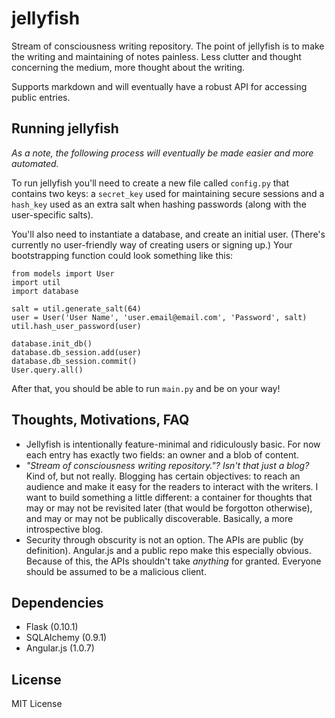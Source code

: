 # jellyfish

Stream of consciousness writing repository. The point of jellyfish is to make the writing and maintaining of notes painless. Less clutter and thought concerning the medium, more thought about the writing.

Supports markdown and will eventually have a robust API for accessing public entries.

## Running jellyfish

*As a note, the following process will eventually be made easier and more automated.*

To run jellyfish you'll need to create a new file called `config.py` that contains two keys: a `secret_key` used for maintaining secure sessions and a `hash_key` used as an extra salt when hashing passwords (along with the user-specific salts).

You'll also need to instantiate a database, and create an initial user. (There's currently no user-friendly way of creating users or signing up.)  Your bootstrapping function could look something like this:

    from models import User
    import util
    import database

    salt = util.generate_salt(64)
    user = User('User Name', 'user.email@email.com', 'Password', salt)
    util.hash_user_password(user)

    database.init_db()
    database.db_session.add(user)
    database.db_session.commit()
    User.query.all()

After that, you should be able to run `main.py` and be on your way!

## Thoughts, Motivations, FAQ

+ Jellyfish is intentionally feature-minimal and ridiculously basic. For now each entry has exactly two fields: an owner and a blob of content.
+ *"Stream of consciousness writing repository."? Isn't that just a blog?* Kind of, but not really. Blogging has certain objectives: to reach an audience and make it easy for the readers to interact with the writers. I want to build something a little different: a container for thoughts that may or may not be revisited later (that would be forgotton otherwise), and may or may not be publically discoverable. Basically, a more introspective blog.
+ Security through obscurity is not an option. The APIs are public (by definition). Angular.js and a public repo make this especially obvious. Because of this, the APIs shouldn't take *anything* for granted. Everyone should be assumed to be a malicious client. 

## Dependencies
+ Flask (0.10.1)
+ SQLAlchemy (0.9.1)
+ Angular.js (1.0.7)

## License

MIT License

